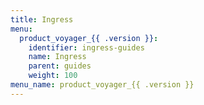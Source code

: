```yaml
---
title: Ingress
menu:
  product_voyager_{{ .version }}:
    identifier: ingress-guides
    name: Ingress
    parent: guides
    weight: 100
menu_name: product_voyager_{{ .version }}
---
```

